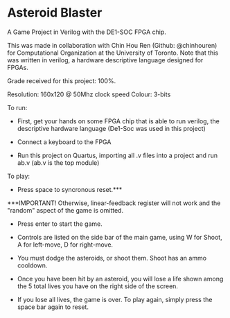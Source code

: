 # Asteroid Blaster

A Game Project in Verilog with the DE1-SOC FPGA chip. 

This was made in collaboration with Chin Hou Ren (Github: @chinhouren) for Computational Organization at the University of Toronto. Note that this was written in verilog, a hardware descriptive language designed for FPGAs. 

Grade received for this project: 100%.

Resolution: 160x120 @ 50Mhz clock speed
Colour: 3-bits

To run:

- First, get your hands on some FPGA chip that is able to run verilog, the descriptive hardware language (De1-Soc was used in this project)

- Connect a keyboard to the FPGA

- Run this project on Quartus, importing all .v files into a project and run ab.v (ab.v is the top module)

To play:

- Press space to syncronous reset.***

***IMPORTANT! Otherwise, linear-feedback register will not work and the "random" aspect of the game is omitted.

- Press enter to start the game.

- Controls are listed on the side bar of the main game, using W for Shoot, A for left-move, D for right-move.

- You must dodge the asteroids, or shoot them. Shoot has an ammo cooldown.

- Once you have been hit by an asteroid, you will lose a life shown among the 5 total lives you have on the right side of the screen.

- If you lose all lives, the game is over. To play again, simply press the space bar again to reset.
